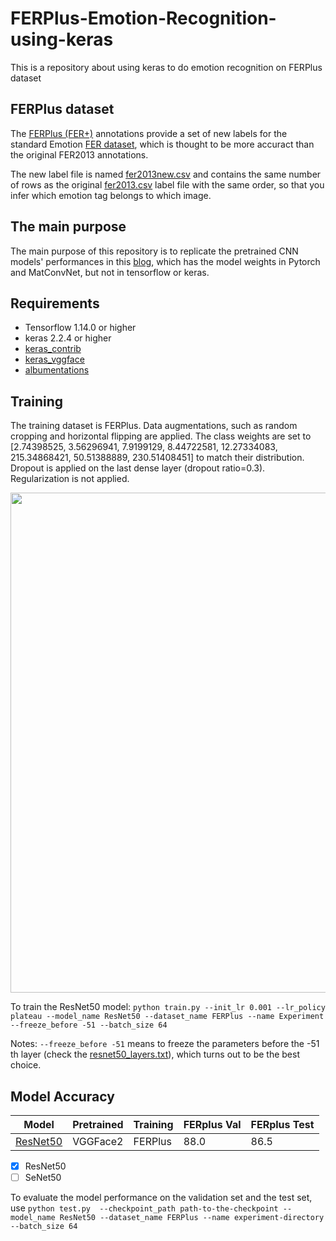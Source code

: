 # FERPlus-Emotion-Recognition-using-keras
This is a repository about using keras to do emotion recognition on FERPlus dataset

## FERPlus dataset
The [FERPlus (FER+)](https://github.com/microsoft/FERPlus) annotations provide a set of new labels for the standard Emotion [FER dataset](https://www.kaggle.com/c/challenges-in-representation-learning-facial-expression-recognition-challenge/data), which is thought to be more accuract than the original FER2013 annotations.

The new label file is named [fer2013new.csv]((https://github.com/microsoft/FERPlus)) and contains the same number of rows as the original [fer2013.csv]((https://www.kaggle.com/c/challenges-in-representation-learning-facial-expression-recognition-challenge/data)) label file with the same order, so that you infer which emotion tag belongs to which image. 

## The main purpose

The main purpose of this repository is to replicate the pretrained CNN models' performances in this [blog](http://www.robots.ox.ac.uk/~albanie/pytorch-models.html), which has the model weights in Pytorch and MatConvNet, but not in tensorflow or keras.

## Requirements

* Tensorflow 1.14.0 or higher
* keras 2.2.4 or higher
* [keras_contrib](https://github.com/keras-team/keras-contrib)
* [keras_vggface](https://github.com/rcmalli/keras-vggface)
* [albumentations](https://github.com/albumentations-team/albumentations)

## Training

The training dataset is FERPlus. Data augmentations, such as random cropping and horizontal flipping are applied. The class weights are set to [2.74398525, 3.56296941, 7.9199129, 8.44722581, 12.27334083, 215.34868421, 50.51388889, 230.51408451] to match their distribution. Dropout is applied on the last dense layer (dropout ratio=0.3). Regularization is not applied.

<img src="https://github.com/wtomin/FERPlus-Emotion-Recognition-using-keras/blob/master/FERPlus_dis.png" width="800">

To train the ResNet50 model:
`python train.py --init_lr 0.001 --lr_policy plateau --model_name ResNet50 --dataset_name FERPlus --name Experiment --freeze_before -51 --batch_size 64`

Notes: `--freeze_before -51` means to freeze the parameters before the -51 th layer (check the [resnet50_layers.txt](https://github.com/wtomin/FERPlus-Emotion-Recognition-using-keras/blob/master/model_layers.txt)), which turns out to be the best choice.

## Model Accuracy

| Model      | Pretrained  | Training | FERplus Val |FERplus Test |
| ----------- | ----------- | ----------| ----------| -----------|
| [ResNet50](https://hkustconnect-my.sharepoint.com/:u:/g/personal/ddeng_connect_ust_hk/EaAR4m7BIeREoGsgs-fW-wsBnt1LN4m1WyAclqJi1knCJQ?e=ywlKdm)      | VGGFace2    | FERPlus | 88.0 | 86.5 |

- [x] ResNet50
- [ ] SeNet50

To evaluate the model performance on the validation set and the test set, use
`python test.py  --checkpoint_path path-to-the-checkpoint --model_name ResNet50 --dataset_name FERPlus --name experiment-directory  --batch_size 64`
